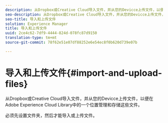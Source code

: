 ```yaml
---
description: 从Dropbox或Creative Cloud导入文件，并从您的Devicce上传文件，以便在Adobe Experience Cloud Library中的一个位置管理和存储这些文件。
seo-description: 从Dropbox或Creative Cloud导入文件，并从您的Devicce上传文件，以便在Adobe Experience Cloud Library中的一个位置管理和存储这些文件。
seo-title: 导入和上传文件
solution: Experience Manager
title: 导入和上传文件
uuid: 2ce4c62-7df9-4444-824d-078fc87d9150
translation-type: tm+mt
source-git-commit: 78f62e51e07df88252e6e54ec8f0b620d739e07b

---
```



# 导入和上传文件{#import-and-upload-files}

从Dropbox或Creative Cloud导入文件，并从您的Devicce上传文件，以便在Adobe Experience Cloud Library中的一个位置管理和存储这些文件。

必须先设置文件夹，然后才能导入或上传文件。

